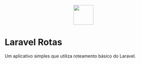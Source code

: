 <p align="center">
	<img src="https://emojipedia-us.s3.dualstack.us-west-1.amazonaws.com/thumbs/120/apple/325/pile-of-poo_1f4a9.png" width="64px" height="64px" />
</p>
<p align="center">
	<h1>Laravel Rotas</h1>
</p>
<p>Um aplicativo simples que utiliza roteamento básico do Laravel.</p>
